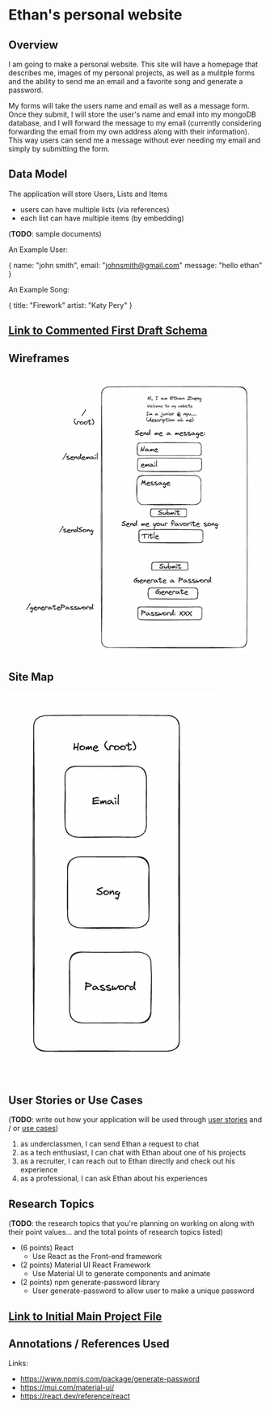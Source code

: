 # Ethan's personal website 

## Overview

I am going to make a personal website. This site will have a homepage that describes me, images of my personal projects, as well as a mulitple forms and the ability to send me an email and a favorite song and generate a password. 

My forms will take the users name and email as well as a message form. Once they submit, I will store the user's name and email into my mongoDB database, and I will forward the message to my email (currently considering forwarding the email from my own address along with their information). This way users can send me a message without ever needing my email and simply by submitting the form. 


## Data Model


The application will store Users, Lists and Items

* users can have multiple lists (via references)
* each list can have multiple items (by embedding)

(__TODO__: sample documents)

An Example User:


{
  name: "john smith",
  email: "johnsmith@gmail.com" 
  message: "hello ethan"
}

An Example Song: 

{
  title: "Firework"
  artist: "Katy Pery"
}


## [Link to Commented First Draft Schema](db.mjs) 


## Wireframes


![Wireframe](images/wireframe.png)

## Site Map

![Site Map](images/site.png)

## User Stories or Use Cases

(__TODO__: write out how your application will be used through [user stories](http://en.wikipedia.org/wiki/User_story#Format) and / or [use cases](https://en.wikipedia.org/wiki/Use_case))

1. as underclassmen, I can send Ethan a request to chat
2. as a tech enthusiast, I can chat with Ethan about one of his projects
3. as a recruiter, I can reach out to Ethan directly and check out his experience
4. as a professional, I can ask Ethan about his experiences
## Research Topics

(__TODO__: the research topics that you're planning on working on along with their point values... and the total points of research topics listed)

* (6 points) React
    * Use React as the Front-end framework
* (2 points) Material UI React Framework
    * Use Material UI to generate components and animate
* (2 points) npm generate-password library
    * User generate-password to allow user to make a unique password

## [Link to Initial Main Project File](server.mjs) 


## Annotations / References Used

Links:
* https://www.npmjs.com/package/generate-password
* https://mui.com/material-ui/
* https://react.dev/reference/react




